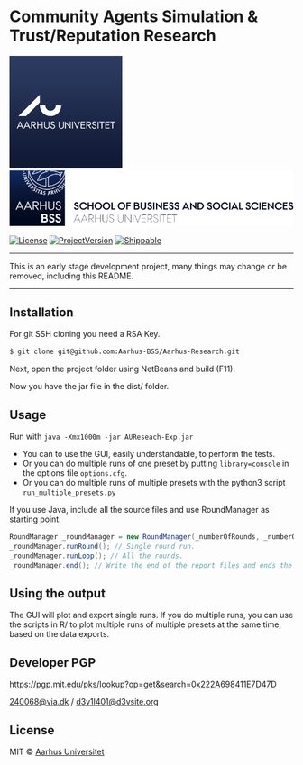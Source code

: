 # Community Agents Simulation & Trust/Reputation Research
![AU_Logo](https://github.com/Aarhus-BSS/Aarhus-Research/blob/master/misc/au_standard_logo.jpg) 
![AUBSS_Logo](https://github.com/Aarhus-BSS/Aarhus-Research/blob/master/misc/BSSlogo_blue_DK_01.png)

[![License](https://img.shields.io/hexpm/l/plug.svg)]()
[![ProjectVersion](https://img.shields.io/badge/version-alpha-orange.svg)]()
[![Shippable](https://img.shields.io/shippable/5444c5ecb904a4b21567b0ff.svg)]()

***
This is an early stage development project, many things may change or be removed, including this README.
***

## Installation

For git SSH cloning you need a RSA Key.
```sh
$ git clone git@github.com:Aarhus-BSS/Aarhus-Research.git
```

Next, open the project folder using NetBeans and build (F11). 

Now you have the jar file in the dist/ folder.

## Usage

Run with `java -Xmx1000m -jar AUReseach-Exp.jar`

* You can to use the GUI, easily understandable, to perform the tests.
* Or you can do multiple runs of one preset by putting `library=console` in the options file `options.cfg`.
* Or you can do multiple runs of multiple presets with the python3 script `run_multiple_presets.py`

If you use Java, include all the source files and use RoundManager as starting point.

```java
RoundManager _roundManager = new RoundManager(_numberOfRounds, _numberOfSAgents, _numberOfPAgents);
_roundManager.runRound(); // Single round run.
_roundManager.runLoop(); // All the rounds.
_roundManager.end(); // Write the end of the report files and ends the Matchmaking game.
```

## Using the output

The GUI will plot and export single runs.
If you do multiple runs, you can use the scripts in R/ to plot multiple runs of multiple presets at the same time, based on the data exports.

## Developer PGP

https://pgp.mit.edu/pks/lookup?op=get&search=0x222A698411E7D47D

240068@via.dk / d3v1l401@d3vsite.org

## License

MIT © [Aarhus Universitet](https://au.dk/)
